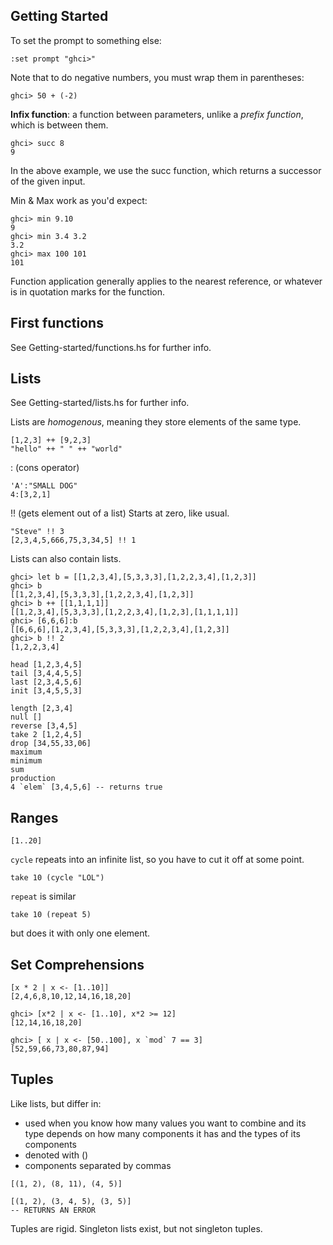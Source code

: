 ## Getting Started
To set the prompt to something else:
```
:set prompt "ghci>"
```

Note that to do negative numbers, you must wrap them in parentheses:
```
ghci> 50 + (-2)
```

**Infix function**: a function between parameters, unlike a *prefix function*, which is between them.

```
ghci> succ 8
9
```
In the above example, we use the succ function, which returns a successor of the given input.

Min & Max work as you'd expect:
```
ghci> min 9.10
9
ghci> min 3.4 3.2
3.2
ghci> max 100 101
101
```

Function application generally applies to the nearest reference, or whatever is in quotation marks for the function.


## First functions

See Getting-started/functions.hs for further info.

## Lists

See Getting-started/lists.hs for further info.

Lists are *homogenous*, meaning they store elements of the same type.

```
[1,2,3] ++ [9,2,3]
"hello" ++ " " ++ "world"
```

: (cons operator)
```
'A':"SMALL DOG"
4:[3,2,1]
```

!! (gets element out of a list)
Starts at zero, like usual.
```
"Steve" !! 3
[2,3,4,5,666,75,3,34,5] !! 1
```

Lists can also contain lists.
```
ghci> let b = [[1,2,3,4],[5,3,3,3],[1,2,2,3,4],[1,2,3]]  
ghci> b  
[[1,2,3,4],[5,3,3,3],[1,2,2,3,4],[1,2,3]]  
ghci> b ++ [[1,1,1,1]]  
[[1,2,3,4],[5,3,3,3],[1,2,2,3,4],[1,2,3],[1,1,1,1]]  
ghci> [6,6,6]:b  
[[6,6,6],[1,2,3,4],[5,3,3,3],[1,2,2,3,4],[1,2,3]]  
ghci> b !! 2  
[1,2,2,3,4]
```

```
head [1,2,3,4,5]
tail [3,4,4,5,5]
last [2,3,4,5,6]
init [3,4,5,5,3]

length [2,3,4]
null []
reverse [3,4,5]
take 2 [1,2,4,5]
drop [34,55,33,06]
maximum
minimum
sum
production
4 `elem` [3,4,5,6] -- returns true
```

## Ranges
```
[1..20]
```

`cycle` repeats into an infinite list, so you have to cut it off at some point.

```
take 10 (cycle "LOL")
```

`repeat` is similar

```
take 10 (repeat 5)
```

but does it with only one element.

## Set Comprehensions

```
[x * 2 | x <- [1..10]]
[2,4,6,8,10,12,14,16,18,20]  
```

```
ghci> [x*2 | x <- [1..10], x*2 >= 12]  
[12,14,16,18,20]  
```


```
ghci> [ x | x <- [50..100], x `mod` 7 == 3]  
[52,59,66,73,80,87,94]  
```


## Tuples

Like lists, but differ in:
- used when you know how many values you want to combine and its type depends on how many components it has and the types of its components
- denoted with ()
- components separated by commas

```
[(1, 2), (8, 11), (4, 5)]
```

```
[(1, 2), (3, 4, 5), (3, 5)]
-- RETURNS AN ERROR
```

Tuples are rigid. Singleton lists exist, but not singleton tuples.
